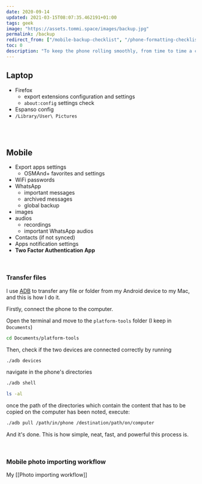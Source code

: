 ```yaml
---
date: 2020-09-14
updated: 2021-03-15T08:07:35.462191+01:00
tags: geek
image: "https://assets.tommi.space/images/backup.jpg"
permalink: /backup
redirect_from: ["/mobile-backup-checklist", "/phone-formatting-checklist", "/mobile-formatting", "/phone-backup-checklist", "/phone-backup-checklist", "/phone-backup", "/mobile-backup", "/adb-file-transfer", "/android-file-transfer", "/macos-backup", "/formatting-checklist"]
toc: 0
description: "To keep the phone rolling smoothly, from time to time a classic data backup and factory reset are necessary, but it’s important not to forget what to save before hitting the red button. These are my checklist and importing workflow."
---
```

## Laptop

- Firefox
	- export extensions configuration and settings
	- `about:config` settings check
- Espanso config
- `/Library/User\ Pictures`

<br>
<br>

## Mobile

- Export apps settings
	- OSMAnd+ favorites and settings
- WiFi passwords
- WhatsApp
	- important messages
	- archived messages
	- global backup
- images
- audios
	- recordings
	- important WhatsApp audios
- Contacts (if not synced)
- Apps notification settings
- **Two Factor Authentication App**

<br>

### Transfer files

I use [ADB](http://developer.android.com/tools/help/adb.html) to transfer any file or folder from my Android device to my Mac, and this is how I do it.

Firstly, connect the phone to the computer.

Open the terminal and move to the `platform-tools` folder (I keep in `Documents`)

```sh
cd Documents/platform-tools
```

Then, check if the two devices are connected correctly by running

```sh
./adb devices
```

navigate in the phone's directories
```sh
./adb shell

ls -al
```

once the path of the directories which contain the content that has to be copied on the computer has been noted, execute:

```sh
./adb pull /path/in/phone /destination/path/on/computer
```

And it's done. This is how simple, neat, fast, and powerful this process is.

<br>

### Mobile photo importing workflow

My [[Photo importing workflow]]
